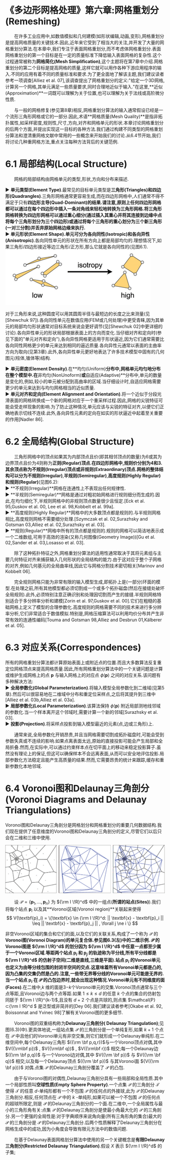 # 《多边形网格处理》第六章:网格重划分(Remeshing)

　　在许多工业应用中,如数值模拟和几何建模(如形状编辑,动画,变形),网格重划分是提高网格质量的关键技术.因此,近年来它受到了相当大的关注,并开发了大量的网格重划分算法.在本章中,我们专注于表面网格重划分,而不考虑体网格重划分.表面网格重划分的第一个目标是在一定的质量标准下降低输入表面网格的复杂性.这个过程通常被称为**网格简化(Mesh Simplification)**,这个主题将在第7章中介绍.网格重划分的第二个目标是提高网格的质量,这样它就可以用作各种下游应用程序的输入.不同的应用有着不同的质量标准和要求.为了更全面地了解该主题,我们建议读者参考一项调查[Alliez et al. 07],该调查提出了网格重划分的定义:"给定一个3D网格,计算另一个网格,其单元满足一些质量要求,同时合理地近似于输入."在这里,**近似(Approximation)**一词既可以理解为关于位置,也可以理解为关于法线或高阶微分性质.

　　与一般的网格修复(参见第8章)相反,网格重划分算法的输入通常假设已经是一个流形三角形网格或它的一部分.因此,术语**网格质量(Mesh Quality)**是指非拓扑属性,如采样密度,规则性,尺寸,方向,对齐和网格单元的形状.本章讨论网格重划分的后两个方面,并提出实现这一目标的各种方法.我们通过构建不同类型的网格重划分算法和澄清重网格文献中常用的一些概念来开始我们的讨论.从6.4节开始,我们将讨论几种重网格方法,重点关注每种方法背后的关键范例.

# 6.1 局部结构(Local Structure)

　　网格的局部结构由网格单元的类型,形状,方向和分布来描述.

▶ **单元类型(Element Type)**.最常见的目标单元类型是**三角形(Triangles)**和**四边形(Quadrangles)**.三角形网格通常更容易生成,而在四边形网格中,人们通常不得不满足于只有**四边形主导(Quad-Dominant)**的结果.请注意,原则上任何四边形网格都可以通过在每个四边形中插入一条对角线来轻松地转换为三角形网格.将三角形网格转换为四边形网格可以通过重心细分(通过插入其重心并将其连接到边缘中点将每个三角形划分为三个四边形)或通过将每个三角形的重心划分为三个新三角形(一对三分割)并丢弃原始网格边缘来执行.  
▶ **单元形状(Element Shape)**.单元可分为**各向同性(Isotropic)**和**各向异性(Anisotropic)**.各向同性单元的形状在所有方向上都是局部均匀的.理想情况下,如果三角形/四边形接近等边三角形/正方形,那么它就是各向同性的(见图6.1).
![图 6.1.各向同性:低(左)vs高(右).(图片来自于[Botsch et al. 06b].)](image.png)

对于三角形来说,这种圆度可以用其圆周半径与最短边的长度之比来测量(见[Shewchuk 97]).各向同性单元在数值应用(FEM或几何处理)中更受青睐,因为其单元的局部均匀形状通常对目标系统来说会更好调节(见[Shewchuk 02]中更详细的讨论).各向异性单元的形状局部根据表面上的方向而变化.当仔细对齐和定向时(参见下面的"单元对齐和定向"),各向异性网格更适用于形状逼近,因为它们通常需要比各向同性网格更少的单元来达到相同的逼近质量.各向异性元通常以表面的主曲率方向为取向(见第3章).此外,各向异性单元更好地表达了许多技术模型中固有的几何图元(柱体,锥体等)结构.

▶ **单元密度(Element Density)**.在**均匀(Uniform)**分布中,网格单元均匀地分布在整个模型中.在**非均匀(NonUnoform)**或**自适应(Adaptive)**分布中,单元的数量是变化的,例如,较小的单元被分配到高曲率的区域.当仔细设计时,自适应网格需要更少的单元来达到与均匀网格相当的近似质量.  
▶ **单元对齐和定向(Element Alignment and Orientation)**.将一个近似于分段光滑表面的网格转换成一个新的网格对应于一个重采样过程.因此,网格的尖锐特征可能会受走样现象的影响.为了防止这种情况,单元应该与尖锐的特征对齐,以便它们正确地表示切线不连续.此外,各向异性元素的定向在如实的形状逼近中起着至关重要的作用[Nadler 86].

# 6.2 全局结构(Global Structure)

　　三角形网格中的顶点如果其为内部顶点且价(即其相邻顶点的数量)为6或其为边界顶点且价为4则称为**正则(Regular)**顶点.在四边形网格中,规则价分别为4和3.其余顶点称为**不规则(Irregular)**顶点或**非规则(Extraordinary)**顶点.网格的整体结构可以分为**不规则(Irregular)**,**半规则(Semiregular)**,**高度规则(Highly Regular)**和**规则(Regular)**(见图6.2):  
▶ **不规则(Irregular)**网格在连通性上不表现出任何规律性.  
▶ **半规则(Semiregular)**网格是通过对粗初始网格进行规则细分而生成的.因此,在均匀细化下,半规则网格中的非规则顶点数量很少且恒定.[Eck et al. 95,Guskov et al. 00, Lee et al. 98,Kobbelt et al. 99a].  
▶ **高度规则(Highly Regular)**网格中的大多数顶点都是规则的.与半规则网格相比,高度规则网格不需要细分处理.[Szymczak et al. 02,Surazhsky and Gotsman 03,Alliez et al. 02,Surazhsky et al. 03].  
▶ **规则(Regular)**网格中所有的顶点都是规则的.规则的网格可以简洁地表示成一个二维数组,可用于高效的渲染(又称几何图像(Geometry Image))[Gu et al. 02,Sander et al. 03,Losasso et al. 03].

　　除了这种拓扑特征之外,网格重划分算法的适用性通常取决于其将元素组与主要几何特征对齐来捕获输入几何形状的全局结构的能力.由于这对应于整个子网格的对齐,例如几何基元的全局曲率线,因此它与网格分割技术密切相关[Marinov and Kobbelt 06].

　　完全规则网格只能为非常有限的输入模型生成,即拓扑上是(一部分)环面的模型.在处理之前,所有其他模型都必须切割成一个或多个拓扑磁盘(然后在接缝处破坏全局规则).此外,必须特别注意正确识别和处理因切割而产生的接缝.半规则网格特别适合于多分辨率分析和建模[Zorin et al. 97,Guskov et al. 00].它们在粗糙的基础网格上定义了模型的合理参数化.高度规则的网格需要不同的技术来进行多分辨率分析,它们非常适合于数值模拟.特别是,网格压缩算法可以利用均价分布并产生非常有效的连通性编码[Touma and Gotsman 98,Alliez and Desbrun 01,Kälberer et al. 05].

# 6.3 对应关系(Correspondences)

所有的网格重划分算法都计算原始表面上或附近点的位置.而且大多数算法反复重定位网格顶点来提高网格质量.因此,所有网格重划分算法中的一个关键问题是计算或维护生成网格上的点 $\textbf{p}$ 与输入网格上的对应点 $\phi(\textbf{p})$ 之间的对应关系.该问题有多种解决方法:  
▶ **全局参数化(Global Parameterization)**.将输入模型全局参数化到二维域(见第5章).然后可以很容易地在二维域中分布和重定位采样点,之后将其提升到三维中[Alliez et al. 03b,Alliez et al. 03a].  
▶ **局部参数化(Local Parameterization)**.该算法保持 $\phi(\textbf{p})$ 附近局部测地线邻域的参数化.当一个样本离开这个邻域时,需要计算一个新的邻域[Surazhsky et al. 03].  
▶ **投影(Projection)**.将采样点投影到输入模型最近的元素(点,边或三角形)上.

　　通常来说,全局参数化开销昂贵,并且当网格需要切割成拓扑磁盘时,可能会受到参数失真或不连续的影响.如果点离表面太远,原始的直接投影可能会产生局部和全局折叠.然而,在实际中,可以通过约束样本点在切平面上的移动来稳定投影算子.虽然没有理论上的保证,但这可以确保样本不会远离表面,从而可以安全地评估投影.局部参数化方法稳定且能产生高质量的结果.然而,它需要昂贵的统计来跟踪,缓存和重新参数化本地邻域.

# 6.4 Voronoi图和Delaunay三角剖分(Voronoi Diagrams and Delaunay Triangulations)

Voronoi图和Delaunay三角剖分是网格划分和网格重划分的重要几何数据结构.我们现在提供了任意维度的Voronoi图和Delaunay三角剖分的定义,尽管它们以后只会在二维和三维中使用.

![图 6.3 点集的二维Voronoi图(左),同一点集的二维Delaunay三角剖分图(中),以及两者的叠加图(右).](image-1.png)

　　设 $\mathcal{P}=\{\textbf{p}_1,...,\textbf{p}_n\}$ 为 ${\rm I \!R}^d$ 中的一组点(**所谓的站点(Sites)**).我们将每个站点 $\textbf{p}_i$ 以及其**Voronoi区域(Voronoi region)**关联起来使得
$$
V(\textbf{p}_i) = \{\textbf{x} \in {\rm I \!R}^d: || \textbf{x} - \textbf{p}_i || \leq  || \textbf{x} - \textbf{p}_j || , \forall j \ne i \}
$$

非空Voronoi区域的集合和它们的面,以及它们的关联关系,构成了一个称为 $\mathcal{P}$ 的**Voronoi图(Voronoi Diagram)**的单元复合体.参见图6.3(左)中的二维示例. $\mathcal{P}$ 的Voronoi图是 ${\rm I \!R}^d$ 的划分因为 ${\rm I \!R}^d$ 中任意一点都至少属于一个Voronoi区域.等距两个站点 $\textbf{p}_i$ 和 $\textbf{p}_j$ 的轨迹称为平分线,所有平分线都是 ${\rm I \!R}^d$ 的仿射子空间(二维是直线,三维是平面).站点 $\textbf{p}_i$ 的Voronoi单元也定义为由等分线包围的封闭半空间的交点.这意味着所有Voronoi单元都是凸的,因为凸集的交集仍然是凸的.注意,一些带无界等分线的Voronoi单元可能是无界的.当一个站点 $\textbf{p}_i$ 在 $\mathcal{P}$ 的凸包边界时,就会出现这种情况.Voronoi单元有不同维度的**面(Faces)**.在二维中,$k$ 维的面是3−$k$个Voronoi单元的交集.Voronoi顶点通常与三个点等距,且Voronoi边与两个点等距.如果 $1≤k≤d$ 的任意 $k$ 个点的集合的仿射包同胚于 ${\rm I \!R}^{k-1}$,且没有 $d+2$ 个点是共球的,则点集 $\mathcal{P}⊂{\rm I \!R}^d $ 是泛型或非简并的[Dey 06].我们建议读者参考[Okabe et al. 92, Boissonnat and Yvinec 98]了解有关Voronoi图的更多细节.

　　Voronoi图的双重结构称为**Delaunay三角剖分( Delaunay Triangulation)**;见图(6.3)(中).更具体地说,一组站点集 $\mathcal{P}$ 的三角剖分是一个单纯复形,如果 $k+1$ 个点在 $\mathcal{P}$ 中且他们的Voronoi单元有非空交集,则它们就形成一个Delaunay单纯形.在二维空间中,每个Delaunay三角形 $({\rm \bf p,q,r})$与一个Voronoi顶点对偶,其中 $V({\rm\bf p})$ , $V({\rm\bf q})$ , $V({\rm\bf r})$ 相交;每一个Delaunay边 $({\rm \bf p,q})$ 与一个Voronoi边对偶,其中 $V({\rm \bf p})$ 与 $V({\rm \bf q})$ 相交;以及每一个Delaunay顶点 $({\rm \bf p})$ 与其Voronoi面 ${V({\rm \bf p})}$ 对偶.点集 ${\mathcal P}$ 的Delaunay三角剖分覆盖了 ${\mathcal P}$ 的凸包.

　　由于与Voronoi图的对偶性,Delaunay三角剖分具有一些局部和全局性质.其中一个局部性质叫**空球性质(Empty Sphere Property)**.一个点集 ${\mathcal P}$ 的三角剖分 ${\mathcal T}$ 使得 ${\mathcal T}$ 的任意 $d$-单纯形都有一个不包围 ${\mathcal P}$ 的任何点的外接球,此为 ${\mathcal P}$ 的Delaunay三角剖分.相反,任何顶点在 ${\mathcal P}$ 中的 $k$ -单纯形,如果可以被一个不包围 ${\mathcal P}$ 的任何点的超球所限定,则是 ${\mathcal P}$ 的Delaunay三角剖分的一个面.在二维中,一个全局属性与最小的三角形角有关:点集 ${\mathcal P}$ 的Delaunay三角剖分是使最小角最大化的 ${\mathcal P}$ 的三角剖分.另一个更强的全局性是:对于字典顺序来说角向量(所有三角形角的集合)最大的 ${\mathcal P}$ 的三角剖分是 ${\mathcal P}$ 的Delaunay三角剖分.后两个性质解释了Delaunay三角剖分在网格生成中的成功,因为小角度会导致有限元方法中的数值问题.

　　在基于Delaunay表面网格划分算法中使用的另一个关键概念是**有限Delaunay三角剖分(Restricted Delaunay Triangulation)**.假设 $X$ 表示 ${\rm I \!R}^d$ 的子集; 